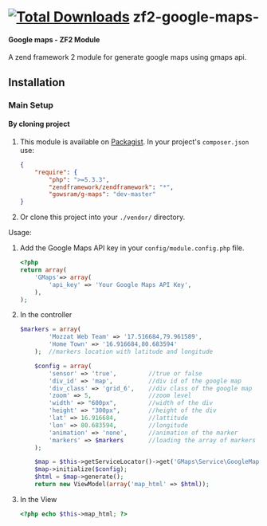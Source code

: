 [![Total Downloads](https://poser.pugx.org/gowsram/g-maps/downloads.png)](https://packagist.org/packages/gowsram/g-maps)
zf2-google-maps-
================

#### Google maps - ZF2  Module 

A zend framework 2 module for generate google maps using gmaps api.

Installation
------------

### Main Setup

#### By cloning project

1. This module is available on [Packagist](https://github.com/gowsram/zf2-google-maps-).
In your project's `composer.json` use:

	```json
    {   
        "require": {
			"php": ">=5.3.3",
			"zendframework/zendframework": "*",
			"gowsram/g-maps": "dev-master"
    }
	```
2. Or clone this project into your `./vendor/` directory.

Usage:

1. Add the Google Maps API key in your `config/module.config.php` file.

	```php
	<?php
	return array(
		'GMaps'=> array(
			'api_key' => 'Your Google Maps API Key',
		),
	);
    ```
    
2. In the controller 

	```php
	$markers = array(
            'Mozzat Web Team' => '17.516684,79.961589',
            'Home Town' => '16.916684,80.683594'
        );  //markers location with latitude and longitude

        $config = array(
            'sensor' => 'true',         //true or false
            'div_id' => 'map',          //div id of the google map
            'div_class' => 'grid_6',    //div class of the google map
            'zoom' => 5,                //zoom level
            'width' => "600px",         //width of the div
            'height' => "300px",        //height of the div
            'lat' => 16.916684,         //lattitude
            'lon' => 80.683594,         //longitude 
            'animation' => 'none',      //animation of the marker
            'markers' => $markers       //loading the array of markers
        );

        $map = $this->getServiceLocator()->get('GMaps\Service\GoogleMap'); //getting the google map object using service manager
        $map->initialize($config);                                         //loading the config   
        $html = $map->generate();                                          //genrating the html map content  
        return new ViewModel(array('map_html' => $html));                  //passing it to the view
    ```

3. In the View 

	```php
	<?php echo $this->map_html; ?>
	```
	
